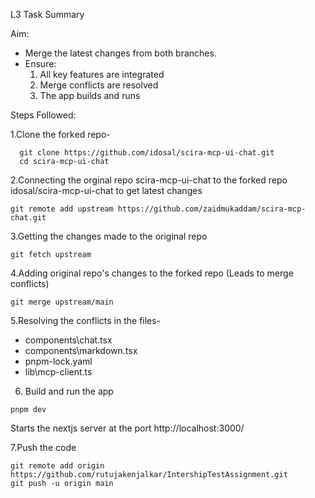 L3 Task Summary

Aim:
- Merge the latest changes from both branches.
- Ensure:
  1. All key features are integrated
  2. Merge conflicts are resolved
  3. The app builds and runs

Steps Followed:

1.Clone the forked repo-
```
  git clone https://github.com/idosal/scira-mcp-ui-chat.git
  cd scira-mcp-ui-chat
```

2.Connecting the orginal repo scira-mcp-ui-chat to the forked repo idosal/scira-mcp-ui-chat to get latest changes 

```
git remote add upstream https://github.com/zaidmukaddam/scira-mcp-chat.git 
```

3.Getting the changes made to the original repo 

``` 
git fetch upstream
 ```

4.Adding original repo's changes to the forked repo (Leads to merge conflicts)

```
git merge upstream/main
```

5.Resolving the conflicts in the files-
 
 - components\chat.tsx
 - components\markdown.tsx
 - pnpm-lock.yaml
 - lib\mcp-client.ts

6. Build and run the app

``` 
pnpm dev
```
Starts the nextjs server at the port http://localhost:3000/ 

7.Push the code 

```
git remote add origin https://github.com/rutujakenjalkar/IntershipTestAssignment.git
git push -u origin main
```

